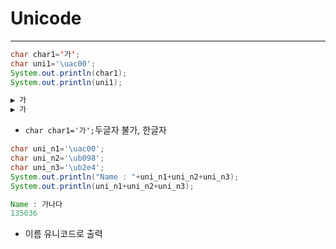 # Unicode

***

```java
char char1='가';
char uni1='\uac00';
System.out.println(char1);
System.out.println(uni1);

▶️ 가
▶️ 가
```
- `char char1='가';`두글자 불가, 한글자
```java
char uni_n1='\uac00';
char uni_n2='\ub098';
char uni_n3='\ub2e4';
System.out.println("Name : "+uni_n1+uni_n2+uni_n3);
System.out.println(uni_n1+uni_n2+uni_n3);

Name : 가나다
135036
```
- 이름 유니코드로 출력
